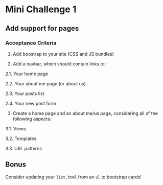 # Mini Challenge 1

 

## Add support for pages

 

### Acceptance Criteria

1. Add boostrap to your site (CSS and JS bundles)

2. Add a navbar, which should contain links to:

2.1. Your home page

2.2. Your about me page (or about us)

2.3. Your posts list

2.4. Your new post form

3. Create a home page and an about me/us page, considering all of the following aspects:

3.1. Views

3.2. Templates

3.3. URL patterns

 

## Bonus

Consider updating your `list.html` from an `ul` to bootstrap cards!

